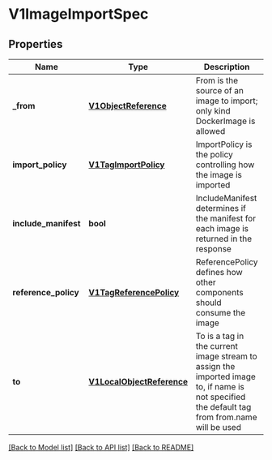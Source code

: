 # V1ImageImportSpec

## Properties
Name | Type | Description | Notes
------------ | ------------- | ------------- | -------------
**_from** | [**V1ObjectReference**](V1ObjectReference.md) | From is the source of an image to import; only kind DockerImage is allowed | 
**import_policy** | [**V1TagImportPolicy**](V1TagImportPolicy.md) | ImportPolicy is the policy controlling how the image is imported | [optional] 
**include_manifest** | **bool** | IncludeManifest determines if the manifest for each image is returned in the response | [optional] 
**reference_policy** | [**V1TagReferencePolicy**](V1TagReferencePolicy.md) | ReferencePolicy defines how other components should consume the image | [optional] 
**to** | [**V1LocalObjectReference**](V1LocalObjectReference.md) | To is a tag in the current image stream to assign the imported image to, if name is not specified the default tag from from.name will be used | [optional] 

[[Back to Model list]](../README.md#documentation-for-models) [[Back to API list]](../README.md#documentation-for-api-endpoints) [[Back to README]](../README.md)


